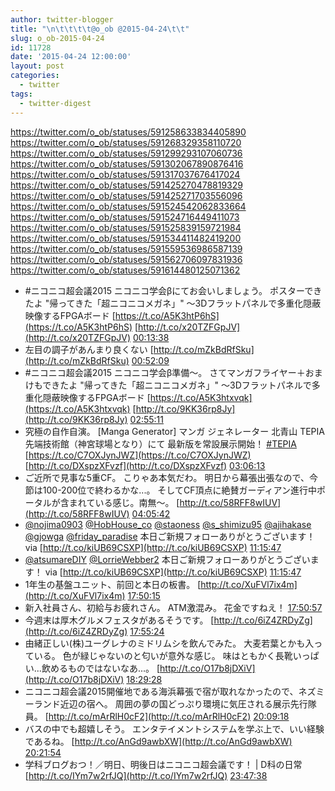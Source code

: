 ```yaml
---
author: twitter-blogger
title: "\n\t\t\t\t@o_ob @2015-04-24\t\t"
slug: o_ob-2015-04-24
id: 11728
date: '2015-04-24 12:00:00'
layout: post
categories:
  - twitter
tags:
  - twitter-digest
---
```


https://twitter.com/o_ob/statuses/591258633834405890 https://twitter.com/o_ob/statuses/591268329358110720 https://twitter.com/o_ob/statuses/591299293107060736 https://twitter.com/o_ob/statuses/591302067890876416 https://twitter.com/o_ob/statuses/591317037676417024 https://twitter.com/o_ob/statuses/591425270478819329 https://twitter.com/o_ob/statuses/591425271703556096 https://twitter.com/o_ob/statuses/591524542062833664 https://twitter.com/o_ob/statuses/591524716449411073 https://twitter.com/o_ob/statuses/591525839159721984 https://twitter.com/o_ob/statuses/591534411482419200 https://twitter.com/o_ob/statuses/591559536986587139 https://twitter.com/o_ob/statuses/591562706097831936 https://twitter.com/o_ob/statuses/591614480125071362  

*   #ニコニコ超会議2015 ニコニコ学会βにてお会いしましょう。 ポスターできたよ "帰ってきた「超ニコニコメガネ」" ～3Dフラットパネルで多重化隠蔽映像するFPGAボード [https://t.co/A5K3htP6hS](https://t.co/A5K3htP6hS) [http://t.co/x20TZFGpJV](http://t.co/x20TZFGpJV) [00:13:38](https://twitter.com/o_ob/statuses/591258633834405890)
*   左目の調子があんまり良くない [http://t.co/mZkBdRfSku](http://t.co/mZkBdRfSku) [00:52:09](https://twitter.com/o_ob/statuses/591268329358110720)
*   #ニコニコ超会議2015 ニコニコ学会β準備～。 さてマンガフライヤー＋おまけもできたよ "帰ってきた「超ニコニコメガネ」" ～3Dフラットパネルで多重化隠蔽映像するFPGAボード [https://t.co/A5K3htxvqk](https://t.co/A5K3htxvqk) [http://t.co/9KK36rp8Jy](http://t.co/9KK36rp8Jy) [02:55:11](https://twitter.com/o_ob/statuses/591299293107060736)
*   究極の自作自演。 [Manga Generator] マンガ ジェネレーター 北青山 TEPIA先端技術館（神宮球場となり）にて 最新版を常設展示開始！ [#TEPIA](https://twitter.com/search?q=%23TEPIA&src=hash) [https://t.co/C7OXJynJWZ](https://t.co/C7OXJynJWZ) [http://t.co/DXspzXFvzf](http://t.co/DXspzXFvzf) [03:06:13](https://twitter.com/o_ob/statuses/591302067890876416)
*   ご近所で見事な5重CF。 こりゃあ本気だわ。 明日から幕張出張なので、今節は100-200位で終わるかな...。 そしてCF頂点に絶賛ガーディアン進行中ポータルが含まれている感じ。南無〜。 [http://t.co/58RFF8wIUV](http://t.co/58RFF8wIUV) [04:05:42](https://twitter.com/o_ob/statuses/591317037676417024)
*   [@nojima0903](https://twitter.com/nojima0903) [@HobHouse_co](https://twitter.com/HobHouse_co) [@staoness](https://twitter.com/staoness) [@s_shimizu95](https://twitter.com/s_shimizu95) [@ajihakase](https://twitter.com/ajihakase) [@gjowga](https://twitter.com/gjowga) [@friday_paradise](https://twitter.com/friday_paradise) 本日ご新規フォローありがとうございます！ via [http://t.co/kiUB69CSXP](http://t.co/kiUB69CSXP) [11:15:47](https://twitter.com/o_ob/statuses/591425270478819329)
*   [@atsumareDIY](https://twitter.com/atsumareDIY) [@LorrieWebber2](https://twitter.com/LorrieWebber2) 本日ご新規フォローありがとうございます！ via [http://t.co/kiUB69CSXP](http://t.co/kiUB69CSXP) [11:15:47](https://twitter.com/o_ob/statuses/591425271703556096)
*   1年生の基盤ユニット、前回と本日の板書。 [http://t.co/XuFVl7ix4m](http://t.co/XuFVl7ix4m) [17:50:15](https://twitter.com/o_ob/statuses/591524542062833664)
*   新入社員さん、初給与お疲れさん。 ATM激混み。 花金ですねえ！ [17:50:57](https://twitter.com/o_ob/statuses/591524716449411073)
*   今週末は厚木グルメフェスタがあるそうです。 [http://t.co/6iZ4ZRDyZg](http://t.co/6iZ4ZRDyZg) [17:55:24](https://twitter.com/o_ob/statuses/591525839159721984)
*   由緒正しい(株)ユーグレナのミドリムシを飲んでみた。 大麦若葉とかも入っている。 色が緑じゃないのと匂いが意外な感じ。 味はともかく長靴いっぱい...飲めるものではないなあ...。 [http://t.co/O17b8jDXiV](http://t.co/O17b8jDXiV) [18:29:28](https://twitter.com/o_ob/statuses/591534411482419200)
*   ニコニコ超会議2015開催地である海浜幕張で宿が取れなかったので、ネズミーランド近辺の宿へ。 周囲の夢の国どっぷり環境に気圧される展示先行隊員。 [http://t.co/mArRlH0cF2](http://t.co/mArRlH0cF2) [20:09:18](https://twitter.com/o_ob/statuses/591559536986587139)
*   バスの中でも超嬉しそう。 エンタテイメントシステムを学ぶ上で、いい経験であるね。 [http://t.co/AnGd9awbXW](http://t.co/AnGd9awbXW) [20:21:54](https://twitter.com/o_ob/statuses/591562706097831936)
*   学科ブログおつ！／明日、明後日はニコニコ超会議です！ | D科の日常 [http://t.co/IYm7w2rfJQ](http://t.co/IYm7w2rfJQ) [23:47:38](https://twitter.com/o_ob/statuses/591614480125071362)